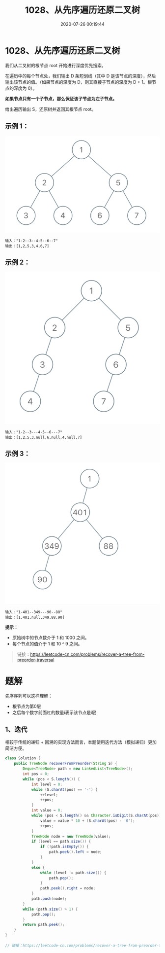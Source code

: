 ﻿---
title: 1028、从先序遍历还原二叉树
categories:
- leetcode
tags:
  - null
date: 2020-07-26 00:19:44
---


# 1028、从先序遍历还原二叉树

我们从二叉树的根节点 root 开始进行深度优先搜索。

在遍历中的每个节点处，我们输出 D 条短划线（其中 D 是该节点的深度），然后输出该节点的值。（如果节点的深度为 D，则其直接子节点的深度为 D + 1。根节点的深度为 0）。

**如果节点只有一个子节点，那么保证该子节点为左子节点。**

给出遍历输出 S，还原树并返回其根节点 root。


## 示例 1：
![](../../images/1028-recover-a-tree-from-preorder-traversal.png)
```
输入："1-2--3--4-5--6--7"
输出：[1,2,5,3,4,6,7]
```
## 示例 2：
![](../../images/1028-2.png)
```
输入："1-2--3---4-5--6---7"
输出：[1,2,5,3,null,6,null,4,null,7]

```
## 示例 3：
![](../../images/1028-3.png)
```
输入："1-401--349---90--88"
输出：[1,401,null,349,88,90]
```

**提示：**

- 原始树中的节点数介于 1 和 1000 之间。
- 每个节点的值介于 1 和 10 ^ 9 之间。


> 链接：https://leetcode-cn.com/problems/recover-a-tree-from-preorder-traversal

# 题解
先序序列可以这样理解：
- 根节点为第0层
- 之后每个数字前面杠的数量i表示该节点是i层

## 1、迭代
相较于传统的递归 + 回溯的实现方法而言，本题使用迭代方法（模拟递归）更加简洁方便。
```java
class Solution {
    public TreeNode recoverFromPreorder(String S) {
        Deque<TreeNode> path = new LinkedList<TreeNode>();
        int pos = 0;
        while (pos < S.length()) {
            int level = 0;
            while (S.charAt(pos) == '-') {
                ++level;
                ++pos;
            }
            int value = 0;
            while (pos < S.length() && Character.isDigit(S.charAt(pos))) {
                value = value * 10 + (S.charAt(pos) - '0');
                ++pos;
            }
            TreeNode node = new TreeNode(value);
            if (level == path.size()) {
                if (!path.isEmpty()) {
                    path.peek().left = node;
                }
            }
            else {
                while (level != path.size()) {
                    path.pop();
                }
                path.peek().right = node;
            }
            path.push(node);
        }
        while (path.size() > 1) {
            path.pop();
        }
        return path.peek();
    }
}

// 链接：https://leetcode-cn.com/problems/recover-a-tree-from-preorder-traversal/solution/cong-xian-xu-bian-li-huan-yuan-er-cha-shu-by-leetc/

```